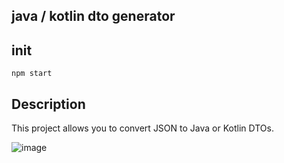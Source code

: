 ## java / kotlin dto generator 

## init
```
npm start
```


## Description
This project allows you to convert JSON to Java or Kotlin DTOs.


![image](https://github.com/user-attachments/assets/2db3aceb-3eb5-4c0d-8e7b-243abfda45a1)




